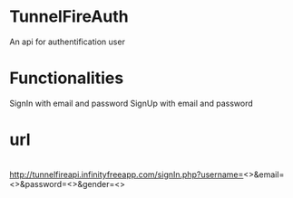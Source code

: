 # TunnelFireAuth
An api for authentification user
# Functionalities
SignIn with email and password
SignUp with email and password
# url
<br>http://tunnelfireapi.infinityfreeapp.com/signIn.php?username=<<username>>&email=<<email>>&password=<<password>>&gender=<<gender>></br>


